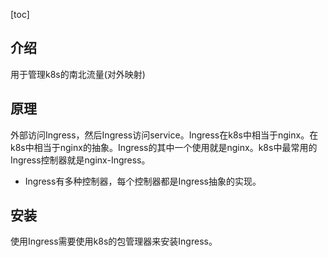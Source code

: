 [toc]

## 介绍

用于管理k8s的南北流量(对外映射)

## 原理

外部访问Ingress，然后Ingress访问service。Ingress在k8s中相当于nginx。在k8s中相当于nginx的抽象。Ingress的其中一个使用就是nginx。k8s中最常用的Ingress控制器就是nginx-Ingress。

* Ingress有多种控制器，每个控制器都是Ingress抽象的实现。

## 安装

使用Ingress需要使用k8s的包管理器来安装Ingress。